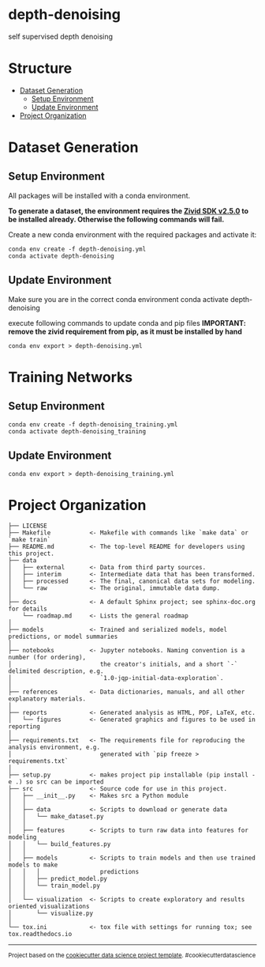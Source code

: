 depth-denoising
==============================

self supervised depth denoising

Structure
======
- [Dataset Generation](#dataset-generation)
  - [Setup Environment](#setup-environment)
  - [Update Environment](#update-environment)
- [Project Organization](#project-organization)

Dataset Generation
=====

Setup Environment
------------------

All packages will be installed with a conda environment.

**To generate a dataset, the environment requires the [Zivid SDK v2.5.0](https://www.zivid.com/downloads) to be installed already.
Otherwise the following commands will fail.**

Create a new conda environment with the required packages and activate it:

    conda env create -f depth-denoising.yml 
    conda activate depth-denoising

Update Environment
------------------
Make sure you are in the correct conda environment
    conda activate depth-denoising

execute following commands to update conda and pip files
**IMPORTANT: remove the zivid requirement from pip, as it must be installed by hand**

    conda env export > depth-denoising.yml

Training Networks
=====

Setup Environment
----

    conda env create -f depth-denoising_training.yml 
    conda activate depth-denoising_training

Update Environment
----

    conda env export > depth-denoising_training.yml



Project Organization
======

    ├── LICENSE
    ├── Makefile           <- Makefile with commands like `make data` or `make train`
    ├── README.md          <- The top-level README for developers using this project.
    ├── data
    │   ├── external       <- Data from third party sources.
    │   ├── interim        <- Intermediate data that has been transformed.
    │   ├── processed      <- The final, canonical data sets for modeling.
    │   └── raw            <- The original, immutable data dump.
    │
    ├── docs               <- A default Sphinx project; see sphinx-doc.org for details
        └── roadmap.md     <- Lists the general roadmap
    │
    ├── models             <- Trained and serialized models, model predictions, or model summaries
    │
    ├── notebooks          <- Jupyter notebooks. Naming convention is a number (for ordering),
    │                         the creator's initials, and a short `-` delimited description, e.g.
    │                         `1.0-jqp-initial-data-exploration`.
    │
    ├── references         <- Data dictionaries, manuals, and all other explanatory materials.
    │
    ├── reports            <- Generated analysis as HTML, PDF, LaTeX, etc.
    │   └── figures        <- Generated graphics and figures to be used in reporting
    │
    ├── requirements.txt   <- The requirements file for reproducing the analysis environment, e.g.
    │                         generated with `pip freeze > requirements.txt`
    │
    ├── setup.py           <- makes project pip installable (pip install -e .) so src can be imported
    ├── src                <- Source code for use in this project.
    │   ├── __init__.py    <- Makes src a Python module
    │   │
    │   ├── data           <- Scripts to download or generate data
    │   │   └── make_dataset.py
    │   │
    │   ├── features       <- Scripts to turn raw data into features for modeling
    │   │   └── build_features.py
    │   │
    │   ├── models         <- Scripts to train models and then use trained models to make
    │   │   │                 predictions
    │   │   ├── predict_model.py
    │   │   └── train_model.py
    │   │
    │   └── visualization  <- Scripts to create exploratory and results oriented visualizations
    │       └── visualize.py
    │
    └── tox.ini            <- tox file with settings for running tox; see tox.readthedocs.io


--------

<p><small>Project based on the <a target="_blank" href="https://drivendata.github.io/cookiecutter-data-science/">cookiecutter data science project template</a>. #cookiecutterdatascience</small></p>

